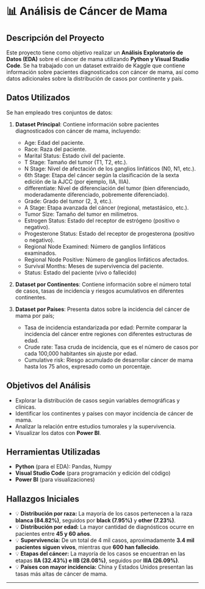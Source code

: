 # 📊 Análisis de Cáncer de Mama

## Descripción del Proyecto
Este proyecto tiene como objetivo realizar un **Análisis Exploratorio de Datos (EDA)** sobre el cáncer de mama utilizando **Python y Visual Studio Code**. Se ha trabajado con un dataset extraído de Kaggle que contiene información sobre pacientes diagnosticados con cáncer de mama, así como datos adicionales sobre la distribución de casos por continente y país.

## Datos Utilizados
Se han empleado tres conjuntos de datos:

1. **Dataset Principal**: Contiene información sobre pacientes diagnosticados con cáncer de mama, incluyendo:
   - Age: Edad del paciente.
   - Race: Raza del paciente.
   - Marital Status: Estado civil del paciente.
   - T Stage: Tamaño del tumor (T1, T2, etc.).
   - N Stage: Nivel de afectación de los ganglios linfáticos (N0, N1, etc.).
   - 6th Stage: Etapa del cáncer según la clasificación de la sexta edición de la AJCC (por ejemplo, IIA, IIIA).
   - differentiate: Nivel de diferenciación del tumor (bien diferenciado, moderadamente diferenciado, pobremente diferenciado).
   - Grade: Grado del tumor (2, 3, etc.).
   - A Stage: Etapa avanzada del cáncer (regional, metastásico, etc.).
   - Tumor Size: Tamaño del tumor en milímetros.
   - Estrogen Status: Estado del receptor de estrógeno (positivo o negativo).
   - Progesterone Status: Estado del receptor de progesterona (positivo o negativo).
   - Regional Node Examined: Número de ganglios linfáticos examinados.
   - Regional Node Positive: Número de ganglios linfáticos afectados.
   - Survival Months: Meses de supervivencia del paciente.
   - Status: Estado del paciente (vivo o fallecido)

2. **Dataset por Continentes**: Contiene información sobre el número total de casos, tasas de incidencia y riesgos acumulativos en diferentes continentes.

3. **Dataset por Países**: Presenta datos sobre la incidencia del cáncer de mama por país;
   - Tasa de incidencia estandarizada por edad: Permite comparar la incidencia del cáncer entre regiones con diferentes estructuras de edad.
   - Crude rate: Tasa cruda de incidencia, que es el número de casos por cada 100,000 habitantes sin ajuste por edad.
   - Cumulative risk: Riesgo acumulado de desarrollar cáncer de mama hasta los 75 años, expresado como un porcentaje.

## Objetivos del Análisis
- Explorar la distribución de casos según variables demográficas y clínicas.
- Identificar los continentes y países con mayor incidencia de cáncer de mama.
- Analizar la relación entre estudios tumorales y la supervivencia.
- Visualizar los datos con **Power BI**.

## Herramientas Utilizadas
- **Python** (para el EDA): Pandas, Numpy
- **Visual Studio Code** (para programación y edición del código)
- **Power BI** (para visualizaciones)

## Hallazgos Iniciales
- 💡 **Distribución por raza:** La mayoría de los casos pertenecen a la raza **blanca (84.82%)**, seguidos por **black (7.95%)** y **other (7.23%)**.
- 💡 **Distribución por edad:** La mayor cantidad de diagnósticos ocurre en pacientes entre **45 y 60 años**.
- 💡 **Supervivencia:** De un total de 4 mil casos, aproximadamente **3.4 mil pacientes siguen vivos**, mientras que **600 han fallecido**.
- 💡 **Etapas del cáncer:** La mayoría de los casos se encuentran en las etapas **IIA (32.43%) e IIB (28.08%)**, seguidos por **IIIA (26.09%)**.
- 💡 **Países con mayor incidencia:** China y Estados Unidos presentan las tasas más altas de cáncer de mama.

---
